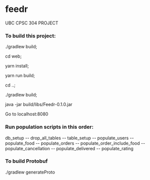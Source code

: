 # feedr
UBC CPSC 304 PROJECT

### To build this project:

./gradlew build;

cd web;

yarn install;

yarn run build;

cd ..;

./gradlew build;

java -jar build/libs/Feedr-0.1.0.jar

Go to localhost:8080

### Run population scripts in this order:
db_setup -- drop_all_tables -- table_setup -- populate_users -- populate_food -- populate_orders -- populate_order_include_food -- populate_cancellation -- populate_delivered -- populate_rating

### To build Protobuf
./gradlew generateProto
